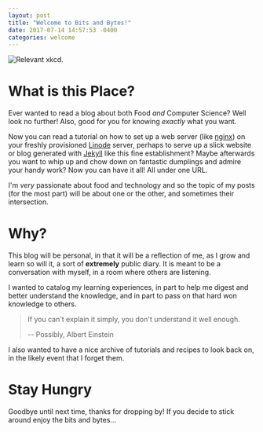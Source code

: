 ```yaml
---
layout: post
title: "Welcome to Bits and Bytes!"
date: 2017-07-14 14:57:53 -0400
categories: welcome
---
```

![Relevant xkcd.](https://imgs.xkcd.com/comics/recipes.png)

# What is this Place?

Ever wanted to read a blog about both Food *and* Computer Science? Well look no further! Also, good for you for knowing *exactly* what you want. 

Now you can read a tutorial on how to set up a web server (like [nginx](https://nginx.org/en/)) on your freshly provisioned [Linode](https://www.linode.com/) server, perhaps to serve up a slick website or blog generated with [Jekyll](https://jekyllrb.com/) like this fine establishment? Maybe afterwards you want to whip up and chow down on fantastic dumplings and admire your handy work? Now you can have it all! All under one URL.

I'm *very* passionate about food and technology and so the topic of my posts (for the most part) will be about one or the other, and sometimes their intersection.

# Why?

This blog will be personal, in that it will be a reflection of me, as I grow and learn so will it, a sort of **extremely** public diary. It is meant to be a conversation with myself, in a room where others are listening.

I wanted to catalog my learning experiences, in part to help me digest and better understand the knowledge, and in part to pass on that hard won knowledge to others. 

> If you can't explain it simply, you don't understand it well enough.
>
> -- Possibly, Albert Einstein

I also wanted to have a nice archive of tutorials and recipes to look back on, in the likely event that I forget them.

# Stay Hungry

Goodbye until next time, thanks for dropping by! If you decide to stick around enjoy the bits and bytes...
